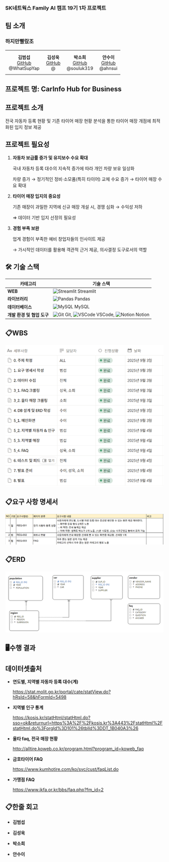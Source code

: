 ### SK네트웍스 Family AI 캠프 19기 1차 프로젝트

## 팀 소개
### 하지만빨랐조
<table align="center">
 <tr>
    <td align="center" style="padding:11px;">
        <strong>김범섭</strong><br/>
        <a href="https://github.com/WhatSupYap">GitHub</a><br/>
         @WhatSupYap
   </td>
    <td align="center" style="padding:10px;">
        <strong>김성욱</strong><br/>
        <a href="https://github.com/">GitHub</a><br/>
        @
    </td>
    <td align="center" style="padding: 10px;">
      <strong>박소희</strong><br/>
      <a href="https://github.com/souluk319">GitHub</a><br/>
      @souluk319
    </td>
    <td align="center" style="padding: 10px;">
      <strong>안수이</strong><br/>
      <a href="https://github.com/ahnsui">GitHub</a><br/>
      @ahnsui
    </td>
  </tr>
</table>

## 프로젝트 명: CarInfo Hub for Business
## 프로젝트 소개
전국 자동차 등록 현황 및 기존 타이어 매장 현황 분석을 통한 타이어 매장 개점에 최적화된 입지 정보 제공



## 프로젝트 필요성
1. **자동차 보급률 증가 및 유지보수 수요 확대** 
    
    국내 자동차 등록 대수의 지속적 증가에 따라 개인 차량 보유 일상화
    
    차량 증가 → 정기적인 정비·소모품(특히 타이어) 교체 수요 증가 → 타이어 매장 수요 확대
    
2. **타이어 매장 입지의 중요성**
    
    기존 매장이 과밀한 지역에 신규 매장 개설 시, 경쟁 심화 → 수익성 저하
    
    ⇒ 데이터 기반 입지 선정의 필요성
    
3. **경험 부족 보완** 
    
    업계 경험이 부족한 예비 창업자들의 인사이트 제공
    
    → 가시적인 데이터를 활용해 객관적 근거 제공, 의사결정 도구로서의 역할


## 🛠 기술 스택

| 카테고리               | 기술 스택                                                      |
| ---------------------- | ------------------------------------------------------------- |
| **WEB**                | <img src="https://cdn.jsdelivr.net/gh/devicons/devicon/icons/streamlit/streamlit-original.svg" alt="Streamlit" width="20"/> Streamlit  |
| **라이브러리**         | <img src="https://cdn.jsdelivr.net/gh/devicons/devicon/icons/pandas/pandas-original.svg" alt="Pandas" width="20"/> Pandas |
| **데이터베이스**       | <img src="https://cdn.jsdelivr.net/gh/devicons/devicon/icons/mysql/mysql-original.svg" alt="MySQL" width="20"/> MySQL  |
| **개발 환경 및 협업 도구** | <img src="https://cdn.jsdelivr.net/gh/devicons/devicon/icons/git/git-original.svg" alt="Git" width="20"/> Git, <img src="https://cdn.jsdelivr.net/gh/devicons/devicon/icons/vscode/vscode-original.svg" alt="VSCode" width="20"/> VSCode, <img src="https://cdn.jsdelivr.net/gh/devicons/devicon/icons/notion/notion-original.svg" alt="Notion" width="20"/> Notion |



## 📋WBS
<img alt='wbs' src='image/wbs.png' />


## 📋요구 사항 명세서
<img alt='srs' src='image/srs.png' />

## 📋ERD
<img alt='erd' src='image/erd.png' />

## 🖥️수행 결과


## 데이터셋출처
- **연도별, 지역별 자동차 등록 대수(계)**

    https://stat.molit.go.kr/portal/cate/statView.do?hRsId=58&hFormId=5498 


- **지역별 인구 통계**

    https://kosis.kr/statHtml/statHtml.do?sso=ok&returnurl=https%3A%2F%2Fkosis.kr%3A443%2FstatHtml%2FstatHtml.do%3ForgId%3D101%26tblId%3DDT_1B040A3%26



- **올타 faq, 전국 매장 현황**

    http://alltire.koweb.co.kr/program.html?program_id=koweb_faq

- **금호타이어 FAQ**

    https://www.kumhotire.com/ko/svc/cust/faqList.do

- **가맹점 FAQ**

    https://www.ikfa.or.kr/bbs/faq.php?fm_id=2


## 📋한줄 회고 
- **김범섭**

  
- **김성욱**


- **박소희**
  


- **안수이**
